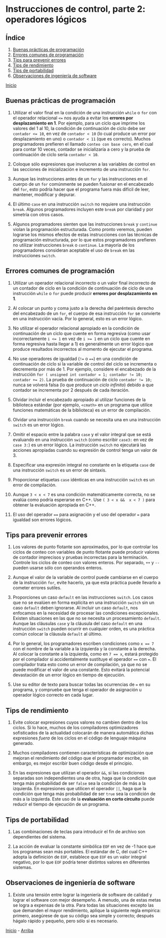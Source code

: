 # Instrucciones de control, parte 2: operadores lógicos

<a id="index"></a>

## Índice

1. [Buenas prácticas de programación](#section-1)
1. [Errores comunes de programación](#section-2)
1. [Tips para prevenir errores](#section-3)
1. [Tips de rendimiento](#section-4)
1. [Tips de portabilidad](#section-5)
1. [Observaciones de ingeniería de software](#section-6)

[Inicio][Home]

<a id="section-1"></a>

## Buenas prácticas de programación

1. Utilizar el valor final en la condición de una instrucción `while` o `for` con el operador relacional `<=` nos ayuda a evitar los **errores por desplazamiento en 1**. Por ejemplo, para un ciclo que imprime los valores del 1 al 10, la condición de continuación de ciclo debe ser `contador <= 10`, en vez de `contador < 10` (lo cual produce un error por desplazamiento en uno) o `contador < 11` (que es correcto). Muchos programadores prefieren el llamado `conteo con base cero`, en el cual para contar 10 veces, contador se inicializaría a cero y la prueba de continuación de ciclo sería `contador < 10`.

1. Coloque sólo expresiones que involucren a las variables de control en las secciones de inicialización e incremento de una instrucción `for`.

1. Aunque las instrucciones antes de un `for` y las instrucciones en el cuerpo de un `for` comúnmente se pueden fusionar en el encabezado del `for`, esto podría hacer que el programa fuera más difícil de leer, mantener, modificar y depurar.

1. El último `case` en una instrucción `switch` no requiere una instrucción `break`. Algunos programadores incluyen este `break` por claridad y por simetría con otros casos.

1. Algunos programadores sienten que las instrucciones `break` y `continue` violan la programación estructurada. Como pronto veremos, pueden lograrse los mismos efectos de estas instrucciones con las técnicas de programación estructurada, por lo que estos programadores prefieren no utilizar instrucciones `break` o `continue`. La mayoría de los programadores consideran aceptable el uso de `break` en las instrucciones `switch`.

<a id="section-2"></a>

## Errores comunes de programación

1. Utilizar un operador relacional incorrecto o un valor final incorrecto de un contador de ciclo en la condición de continuación de ciclo de una instrucción `while` o `for` puede producir **errores por desplazamiento en 1**.

1. Al colocar un punto y coma justo a la derecha del paréntesis derecho del encabezado de un `for`, el cuerpo de esa instrucción `for` se convierte en una instrucción vacía. Por lo general, esto es un error lógico.

1. No utilizar el operador relacional apropiado en la condición de continuación de un ciclo que cuente en forma regresiva (como usar incorrectamente `i <= 1` en vez de `i >= 1` en un ciclo que cuente en forma regresiva hasta llegar a 1) es generalmente un error lógico que produce resultados incorrectos al momento de ejecutar el programa.

1. No use operadores de igualdad (`!=` o `==`) en una condición de continuación de ciclo si la variable de control del ciclo se incrementa o decrementa por más de 1. Por ejemplo, considere el encabezado de la instrucción `for ( unsigned int contador = 1; contador != 10; contador += 2)`. La prueba de continuación de ciclo `contador != 10;` nunca se volverá falsa (lo que produce un *ciclo infinito*) debido a que contador se incrementa por 2 después de cada iteración.

1. Olvidar incluir el encabezado apropiado al utilizar funciones de la biblioteca estándar (por ejemplo, `<cmath>` en un programa que utilice funciones matemáticas de la biblioteca) es un error de compilación.

1. Olvidar una instrucción `break` cuando se necesita una en una instrucción `switch` es un error lógico.

1. Omitir el espacio entre la palabra `case` y el valor integral que se está evaluando en una instrucción `switch` (como escribir `case3:` en vez de `case 3:`) es un error lógico. La instrucción `switch` no ejecutará las acciones apropiadas cuando su expresión de control tenga un valor de 3.

1. Especificar una expresión integral no constante en la etiqueta `case` de una instrucción `switch` es un error de sintaxis.

1. Proporcionar etiquetas `case` idénticas en una instrucción `switch` es un error de compilación.

1. Aunque `3 < x < 7` es una condición matemáticamente correcta, no se evalúa como podría esperarse en C++. Use `( 3 < x &&  x < 7 )` para obtener la evaluación apropiada en C++.

1. El uso del operador `==` para asignación y el uso del operador `=` para igualdad son errores lógicos.

<a id="section-3"></a>

## Tips para prevenir errores

1. Los valores de punto flotante son aproximados, por lo que controlar los ciclos de conteo con variables de punto flotante puede producir valores de contador imprecisos y pruebas incorrectas para la terminación. Controle los ciclos de conteo con valores enteros. Por separado, `++` y `--` pueden usarse sólo con operandos enteros.

1. Aunque el valor de la variable de control puede cambiarse en el cuerpo de la instrucción `for`, evite hacerlo, ya que esta práctica puede llevarlo a cometer errores sutiles.

1. Proporciones un caso `default` en las instrucciones `switch`. Los casos que no se evalúen en forma explícita en una instrucción `switch` sin un caso `default` deben ignorarse. Al incluir un caso `default`, nos enfocamos en la necesidad de procesar las condiciones excepcionales. Existen situaciones en las que no se necesita un procesamiento `default`. Aunque las cláusulas `case` y la cláusula del caso `default` en una instrucción `switch` pueden ocurrir en cualquier orden, es una práctica común colocar la cláusula `default` al último.

1. Por lo general, los programadores escriben condiciones como `x == 7` con el nombre de la variable a la izquierda y la constante a la derecha. Al colocar la constante a la izquierda, como en `7 == x`, estará protegido por el compilador si accidentalmente sustituye el operador `==` con `=`. El compilador trata esto como un error de compilación, ya que no se puede modificar el valor de una constante. Esto evitará la potencial devastación de un error lógico en tiempo de ejecución.

1. Use su editor de texto para buscar todas las ocurrencias de `=` en su programa, y compruebe que tenga el operador de asignación u operador lógico correcto en cada lugar.

<a id="section-4"></a>

## Tips de rendimiento

1. Evite colocar expresiones cuyos valores no cambien dentro de los ciclos. Si lo hace, muchos de los compiladores optimizadores sofisticados de la actualidad colocarán de manera automática dichas expresiones *fuera* de los ciclos en el código de lenguaje máquina generado.

1. Muchos compiladores contienen características de optimización que mejoran el rendimiento del código que el programador escribe, sin embargo, es mejor escribir buen código desde el principio.

1. En las expresiones que utilizan el operador `&&`, si las condiciones separadas son independientes una de otra, haga que la condición que tenga más probabilidad de ser `false` sea la condición de más a la izquierda. En expresiones que utilicen el operador `||`, haga que la condición que tenga más probabilidad de ser `true` sea la condición de más a la izquierda. Este uso de la **evaluación en corto circuito** puede reducir el tiempo de ejecución de un programa.

<a id="section-5"></a>

## Tips de portabilidad

1. Las combinaciones de teclas para introducir el fin de archivo son dependientes del sistema.

1. La acción de evaluar la constante simbólica `EOF` en vez de -1 hace que los programas sean más portables. El estándar de C, del cual C++ adopta la definición de `EOF`, establece que `EOF` es un valor integral negativo, por lo que `EOF` podría tener distintos valores en diferentes sistemas.

<a id="section-6"></a>

## Observaciones de ingeniería de software

1. Existe una tensión entre lograr la ingeniería de software de calidad y lograr el software con mejor desempeño. A menudo, una de estas metas se logra a expensas de la otra. Para todas las situaciones excepto las que demanden el mayor rendimiento, aplique la siguiente regla empírica: primero, asegúrese de que su código sea simple y correcto; después hágalo rápido y pequeño, pero sólo si es necesario.

[Inicio][Home] - [Arriba][Index]

[Home]: ../README.md
[Index]: #index
